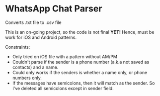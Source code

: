 # WhatsApp Chat Parser
Converts .txt file to .csv file

This is an on-going project, so the code is not final **YET!**
Hence, must be work for iOS and Android patterns.

Constraints:
- Only tried on iOS file with a pattern without AM/PM
- Couldn't parse if the sender is a phone number (a.k.a not saved as contacts) and a name.
- Could only works if the senders is whether a name only, or phone numbers only.
- If the messages have semicolons, then it will match as the sender. So I've deleted all semicolons except in sender field.
